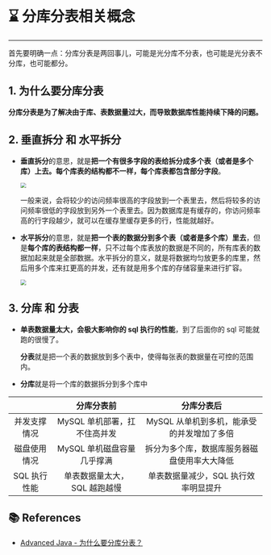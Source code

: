 # ⌛ 分库分表相关概念

---

首先要明确一点：分库分表是两回事儿，可能是光分库不分表，也可能是光分表不分库，也可能都分。

## 1. 为什么要分库分表

**分库分表是为了解决由于库、表数据量过大，而导致数据库性能持续下降的问题。**

## 2. 垂直拆分 和 水平拆分

- **垂直拆分**的意思，就是**把一个有很多字段的表给拆分成多个表（或者是多个库）上去。每个库表的结构都不一样，每个库表都包含部分字段**。

  <img src="https://gitee.com/veal98/images/raw/master/img/20201126134834.png" style="zoom:67%;" />

  一般来说，会将较少的访问频率很高的字段放到一个表里去，然后将较多的访问频率很低的字段放到另外一个表里去。因为数据库是有缓存的，你访问频率高的行字段越少，就可以在缓存里缓存更多的行，性能就越好。

- **水平拆分**的意思，就是**把一个表的数据分到多个表（或者是多个库）里去**，但是**每个库的表结构都一样**，只不过每个库表放的数据是不同的，所有库表的数据加起来就是全部数据。水平拆分的意义，就是将数据均匀放更多的库里，然后用多个库来扛更高的并发，还有就是用多个库的存储容量来进行扩容。

  <img src="https://gitee.com/veal98/images/raw/master/img/20201126134847.png" style="zoom:67%;" />

## 3. 分库 和 分表

- **单表数据量太大，会极大影响你的 sql 执行的性能**，到了后面你的 sql 可能就跑的很慢了。

  **分表**就是把一个表的数据放到多个表中，使得每张表的数据量在可控的范围内。

- **分库**就是将一个库的数据拆分到多个库中

|              |          分库分表前          |                  分库分表后                  |
| :----------: | :--------------------------: | :------------------------------------------: |
| 并发支撑情况 | MySQL 单机部署，扛不住高并发 |  MySQL 从单机到多机，能承受的并发增加了多倍  |
| 磁盘使用情况 |  MySQL 单机磁盘容量几乎撑满  | 拆分为多个库，数据库服务器磁盘使用率大大降低 |
| SQL 执行性能 | 单表数据量太大，SQL 越跑越慢 |     单表数据量减少，SQL 执行效率明显提升     |

## 📚 References

- [Advanced Java - 为什么要分库分表？](https://doocs.gitee.io/advanced-java/#/./docs/high-concurrency/database-shard)
